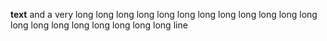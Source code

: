 **text** and a very long long long long long long long long long long long
long long long long long long long long long line

